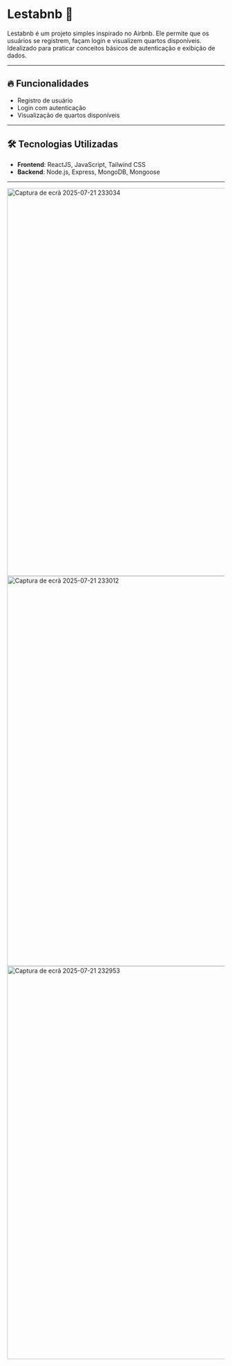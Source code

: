 # Lestabnb 🏡

Lestabnb é um projeto simples inspirado no Airbnb. Ele permite que os usuários se registrem, façam login e visualizem quartos disponíveis. Idealizado para praticar conceitos básicos de autenticação e exibição de dados.

---

## 🔥 Funcionalidades

- Registro de usuário
- Login com autenticação
- Visualização de quartos disponíveis

---

## 🛠️ Tecnologias Utilizadas

- **Frontend**: ReactJS, JavaScript, Tailwind CSS
- **Backend**: Node.js, Express, MongoDB, Mongoose

---
<img width="1919" height="896" alt="Captura de ecrã 2025-07-21 233034" src="https://github.com/user-attachments/assets/5f4c8ab0-451d-44eb-9d2d-944a77ba9ef4" />
<img width="1919" height="901" alt="Captura de ecrã 2025-07-21 233012" src="https://github.com/user-attachments/assets/d71b5b98-824d-4a25-b32e-f382f7484a62" />
<img width="1919" height="908" alt="Captura de ecrã 2025-07-21 232953" src="https://github.com/user-attachments/assets/77791caa-413a-4b18-bdae-32ffa141c5c0" />


